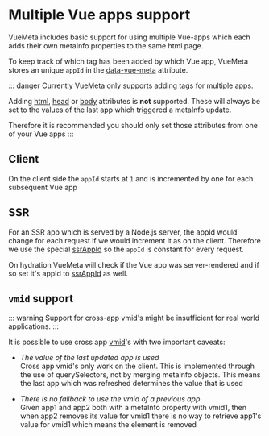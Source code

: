 # Multiple Vue apps support

VueMeta includes basic support for using multiple Vue-apps which each adds their own metaInfo properties to the same html page.

To keep track of which tag has been added by which Vue app, VueMeta stores an unique `appId` in the [data-vue-meta](/api/#attribute) attribute.

::: danger
Currently VueMeta only supports adding tags for multiple apps.

Adding [html](/api/#htmlattrs), [head](/api/#headattrs) or [body](/api/#bodyattrs) attributes is **not** supported. These will always be set to the values of the last app which triggered a metaInfo update.

Therefore it is recommended you should only set those attributes from one of your Vue apps
:::

## Client

On the client side the `appId` starts at `1` and is incremented by one for each subsequent Vue app

## SSR

For an SSR app which is served by a Node.js server, the appId would change for each request if we would increment it as on the client. Therefore we use the special [ssrAppId](/api#ssrappid) so the `appId` is constant for every request.

On hydration VueMeta will check if the Vue app was server-rendered and if so set it's appId to [ssrAppId](/api#ssrappid) as well.

## `vmid` support

::: warning
Support for cross-app vmid's might be insufficient for real world applications.
:::

It is possible to use cross app [vmid](/api/#tagidkeyname)'s with two important caveats:

- _The value of the last updated app is used_<br/>
Cross app vmid's only work on the client. This is implemented through the use of querySelectors, not by merging metaInfo objects. This means the last app which was refreshed determines the value that is used

- _There is no fallback to use the vmid of a previous app_<br/>
Given app1 and app2 both with a metaInfo property with vmid1, then when app2 removes its value for vmid1 there is no way to retrieve app1's value for vmid1 which means the element is removed
